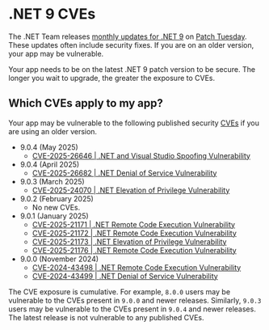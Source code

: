 # .NET 9 CVEs

The .NET Team releases [monthly updates for .NET 9](https://github.com/dotnet/announcements/labels/.NET%209.0) on [Patch Tuesday](https://en.wikipedia.org/wiki/Patch_Tuesday). These updates often include security fixes. If you are on an older version, your app may be vulnerable.

Your app needs to be on the latest .NET 9 patch version to be secure. The longer you wait to upgrade, the greater the exposure to CVEs.

## Which CVEs apply to my app?

Your app may be vulnerable to the following published security [CVEs](https://www.cve.org/) if you are using an older version.

- 9.0.4 (May 2025)
  - [CVE-2025-26646 | .NET and Visual Studio Spoofing Vulnerability](https://github.com/dotnet/announcements/issues/xxx)
- 9.0.4 (April 2025)
  - [CVE-2025-26682 | .NET Denial of Service Vulnerability](https://github.com/dotnet/announcements/issues/352)
- 9.0.3 (March 2025)
  - [CVE-2025-24070 | .NET Elevation of Privilege Vulnerability](https://github.com/dotnet/announcements/issues/348)
- 9.0.2 (February 2025)
  - No new CVEs.
- 9.0.1 (January 2025)
  - [CVE-2025-21171 | .NET Remote Code Execution Vulnerability](https://github.com/dotnet/announcements/issues/340)
  - [CVE-2025-21172 | .NET Remote Code Execution Vulnerability](https://github.com/dotnet/announcements/issues/339)
  - [CVE-2025-21173 | .NET Elevation of Privilege Vulnerability](https://github.com/dotnet/announcements/issues/337)
  - [CVE-2025-21176 | .NET Remote Code Execution Vulnerability](https://github.com/dotnet/announcements/issues/338)
- 9.0.0 (November 2024)
  - [CVE-2024-43498 | .NET Remote Code Execution Vulnerability](https://github.com/dotnet/announcements/issues/334)
  - [CVE-2024-43499 | .NET Denial of Service Vulnerability](https://github.com/dotnet/announcements/issues/333)

The CVE exposure is cumulative. For example, `8.0.0` users may be vulnerable to the CVEs present in `9.0.0` and newer releases. Similarly, `9.0.3` users may be vulnerable to the CVEs present in `9.0.4` and newer releases. The latest release is not vulnerable to any published CVEs.

